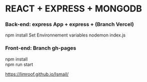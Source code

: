 # REACT + EXPRESS + MONGODB

### Back-end: express App + express + (Branch Vercel)
npm install
Set Environnement variables
nodemon index.js

### Front-end: Branch gh-pages <br/>
npm install<br>
npm run start

https://limroof.github.io/Ismail/

